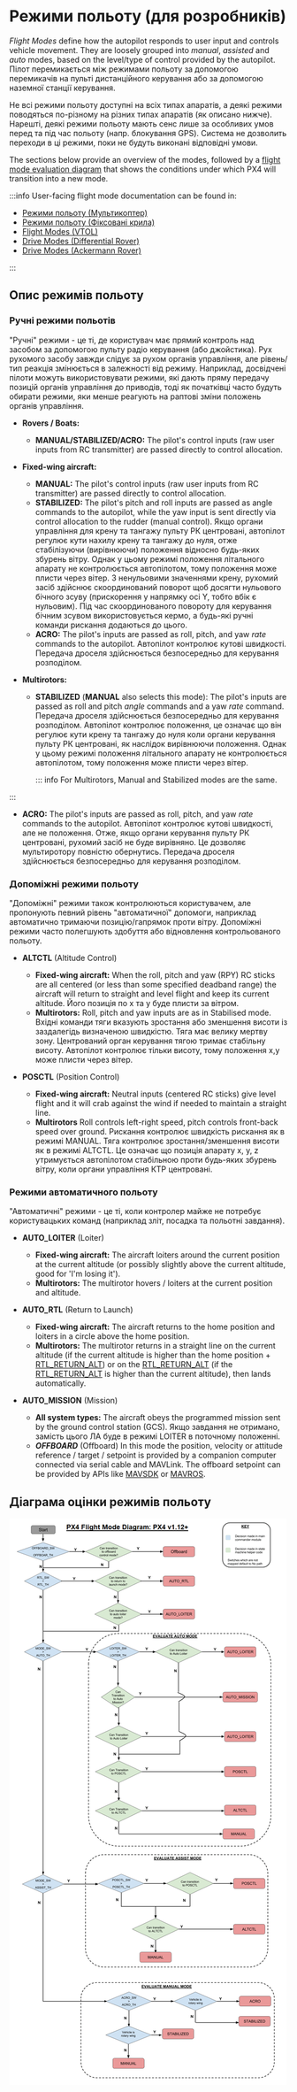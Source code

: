 # Режими польоту (для розробників)

_Flight Modes_ define how the autopilot responds to user input and controls vehicle movement.
They are loosely grouped into _manual_, _assisted_ and _auto_ modes, based on the level/type of control provided by the autopilot.
Пілот перемикається між режимами польоту за допомогою перемикачів на пульті дистанційного керування або за допомогою наземної станції керування.

Не всі режими польоту доступні на всіх типах апаратів, а деякі режими поводяться по-різному на різних типах апаратів (як описано нижче).
Нарешті, деякі режими польоту мають сенс лише за особливих умов перед та під час польоту (напр. блокування GPS).
Система не дозволить переходи в ці режими, поки не будуть виконані відповідні умови.

The sections below provide an overview of the modes, followed by a [flight mode evaluation diagram](#flight-mode-evaluation-diagram) that shows the conditions under which PX4 will transition into a new mode.

:::info
User-facing flight mode documentation can be found in:

- [Режими польоту (Мультикоптер)](../flight_modes_mc/index.md)
- [Режими польоту (Фіксовані крила)](../flight_modes_fw/index.md)
- [Flight Modes (VTOL)](../flight_modes_vtol/index.md)
- [Drive Modes (Differential Rover)](../flight_modes_rover/differential.md)
- [Drive Modes (Ackermann Rover)](../flight_modes_rover/ackermann.md)

:::

## Опис режимів польоту

### Ручні режими польотів

"Ручні" режими - це ті, де користувач має прямий контроль над засобом за допомогою пульту радіо керування (або джойстика).
Рух рухомого засобу завжди слідує за рухом органів управління, але рівень/тип реакція змінюється в залежності від режиму.
Наприклад, досвідчені пілоти можуть використовувати режими, які дають пряму передачу позицій органів управління до приводів, тоді як початківці часто будуть обирати режими, яки менше реагують на раптові зміни положень органів управління.

- **Rovers / Boats:**

  - **MANUAL/STABILIZED/ACRO:** The pilot's control inputs (raw user inputs from RC transmitter) are passed directly to control allocation.

- **Fixed-wing aircraft:**

  - **MANUAL:** The pilot's control inputs (raw user inputs from RC transmitter) are passed directly to control allocation.
  - **STABILIZED:** The pilot's pitch and roll inputs are passed as angle commands to the autopilot, while the yaw input is sent directly via control allocation to the rudder (manual control).
    Якщо органи управління для крену та тангажу пульту РК центровані, автопілот регулює кути нахилу крену та тангажу до нуля, отже стабілізуючи (вирівнюючи) положення відносно будь-яких збурень вітру.
    Однак у цьому режимі положення літального апарату не контролюється автопілотом, тому положення може плисти через вітер.
    З ненульовими значеннями крену, рухомий засіб здійснює скоординований поворот щоб досягти нульового бічного зсуву (прискорення у напрямку осі Y, тобто вбік є нульовим).
    Під час скоординованого повороту для керування бічним зсувом використовується кермо, а будь-які ручні команди рискання додаються до цього.
  - **ACRO:** The pilot's inputs are passed as roll, pitch, and yaw _rate_ commands to the autopilot.
    Автопілот контролює кутові швидкості.
    Передача дроселя здійснюється безпосередньо для керування розподілом.

- **Multirotors:**

  - **STABILIZED** (**MANUAL** also selects this mode): The pilot's inputs are passed as roll and pitch _angle_ commands and a yaw _rate_ command.
    Передача дроселя здійснюється безпосередньо для керування розподілом.
    Автопілот контролює положення, це означає що він регулює кути крену та тангажу до нуля коли органи керування пульту РК центровані, як наслідок вирівнюючи положення.
    Однак у цьому режимі положення літального апарату не контролюється автопілотом, тому положення може плисти через вітер.

    ::: info
    For Multirotors, Manual and Stabilized modes are the same.

:::

  - **ACRO:** The pilot's inputs are passed as roll, pitch, and yaw _rate_ commands to the autopilot.
    Автопілот контролює кутові швидкості, але не положення.
    Отже, якщо органи керування пульту РК центровані, рухомий засіб не буде вирівняно.
    Це дозволяє мультиротору повністю обернутись.
    Передача дроселя здійснюється безпосередньо для керування розподілом.

### Допоміжні режими польоту

"Допоміжні" режими також контролюються користувачем, але пропонують певний рівень "автоматичної" допомоги, наприклад автоматично тримаючи позицію/гапрямок проти вітру.
Допоміжні режими часто полегшують здобуття або відновлення контрольованого польоту.

- **ALTCTL** (Altitude Control)

  - **Fixed-wing aircraft:** When the roll, pitch and yaw (RPY) RC sticks are all centered (or less than some specified deadband range) the aircraft will return to straight and level flight and keep its current altitude.
    Його позиція по x та y буде плисти за вітром.
  - **Multirotors:** Roll, pitch and yaw inputs are as in Stabilised mode.
    Вхідні команди тяги вказують зростання або зменшення висоти із заздалегідь визначеною швидкістю.
    Тяга має велику мертву зону.
    Центрований орган керування тягою тримає стабільну висоту.
    Автопілот контролює тільки висоту, тому положення x,y може плисти через вітер.

- **POSCTL** (Position Control)

  - **Fixed-wing aircraft:** Neutral inputs (centered RC sticks) give level flight and it will crab against the wind if needed to maintain a straight line.
  - **Multirotors** Roll controls left-right speed, pitch controls front-back speed over ground.
    Рискання контролює швидкість рискання як в режимі MANUAL.
    Тяга контролює зростання/зменшення висоти як в режимі ALTCTL.
    Це означає що позиція апарату x, y, z утримується автопілотом стабільною проти будь-яких збурень вітру, коли органи управління КТР центровані.

### Режими автоматичного польоту

"Автоматичні" режими - це ті, коли контролер майже не потребує користувацьких команд (наприклад зліт, посадка та польотні завдання).

- **AUTO_LOITER** (Loiter)

  - **Fixed-wing aircraft:** The aircraft loiters around the current position at the current altitude (or possibly slightly above the current altitude, good for 'I'm losing it').
  - **Multirotors:** The multirotor hovers / loiters at the current position and altitude.

- **AUTO_RTL** (Return to Launch)

  - **Fixed-wing aircraft:** The aircraft returns to the home position and loiters in a circle above the home position.
  - **Multirotors:** The multirotor returns in a straight line on the current altitude (if the current altitude is higher than the home position + [RTL_RETURN_ALT](../advanced_config/parameter_reference.md#RTL_RETURN_ALT)) or on the [RTL_RETURN_ALT](../advanced_config/parameter_reference.md#RTL_RETURN_ALT) (if the [RTL_RETURN_ALT](../advanced_config/parameter_reference.md#RTL_RETURN_ALT) is higher than the current altitude), then lands automatically.

- **AUTO_MISSION** (Mission)
  - **All system types:** The aircraft obeys the programmed mission sent by the ground control station (GCS).
    Якщо завдання не отримано, замість цього ЛА буде в режимі LOITER в поточному положенні.
  - **_OFFBOARD_** (Offboard)
    In this mode the position, velocity or attitude reference / target / setpoint is provided by a companion computer connected via serial cable and MAVLink.
    The offboard setpoint can be provided by APIs like [MAVSDK](http://mavsdk.mavlink.io) or [MAVROS](https://github.com/mavlink/mavros).

## Діаграма оцінки режимів польоту

![Commander Flow diagram](../../assets/diagrams/commander-flow-diagram.png)
